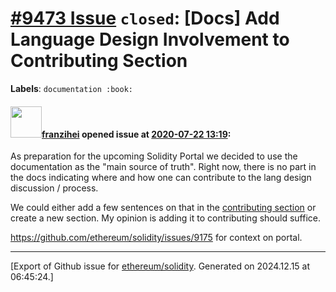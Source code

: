 # [\#9473 Issue](https://github.com/ethereum/solidity/issues/9473) `closed`: [Docs] Add Language Design Involvement to Contributing Section
**Labels**: `documentation :book:`


#### <img src="https://avatars.githubusercontent.com/u/41991517?u=d38fd5e811dbe132e39a53055c0f42da30820216&v=4" width="50">[franzihei](https://github.com/franzihei) opened issue at [2020-07-22 13:19](https://github.com/ethereum/solidity/issues/9473):

As preparation for the upcoming Solidity Portal we decided to use the documentation as the "main source of truth". Right now, there is no part in the docs indicating where and how one can contribute to the lang design discussion / process. 

We could either add a few sentences on that in the [contributing section](https://solidity.readthedocs.io/en/v0.6.11/contributing.html) or create a new section. My opinion is adding it to contributing should suffice.

https://github.com/ethereum/solidity/issues/9175 for context on portal.




-------------------------------------------------------------------------------



[Export of Github issue for [ethereum/solidity](https://github.com/ethereum/solidity). Generated on 2024.12.15 at 06:45:24.]
